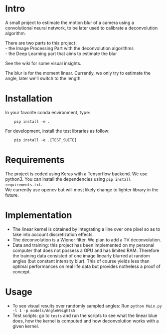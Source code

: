 # Intro 
A small project to estimate the motion blur of a camera using a convolutional neural network, to be later used to calibrate a deconvolution algorithm.

There are two parts to this project :   
	- the Image Processing Part with the deconvolution algorithms  
	- the Deep Learning part that aims to estimate the blur  

See the wiki for some visual insights.

The blur is for the moment linear. Currently, we only try to estimate the angle, later we'll switch to the length.

# Installation
In your favorite conda environment, type:
~~~
    pip install -e .
~~~

For development, install the test libraries as follow:

~~~
    pip install -e .[TEST_SUITE]
~~~

# Requirements
The project is coded using Keras with a Tensorflow backend. We use python3. You can install the dependencies using `pip install requirements.txt`.  
We currently use opencv but will most likely change to lighter library in the future.

# Implementation
- The linear kernel is obtained by integrating a line over one pixel so as to take into account discretization effects.
- The deconvolution is a Wiener filter. We plan to add a TV deconvolution.
- Data and training: this project has been implemented on my personal computer that does not possess a GPU and has limited RAM. Therefore the training data consisted of one image linearly blurred at random angles (but constant intensity blur). This of course yields less than optimal performances on real life data but provides notheless a proof of concept. 

# Usage
- To see visual results over randomly sampled angles: Run `python Main.py -l 1 -p models/AngleWeights5`
- Test scripts: go to `tests` and run the scripts to see what the linear blue does, how the kernel is computed and how deconvolution works with a given kernel.


